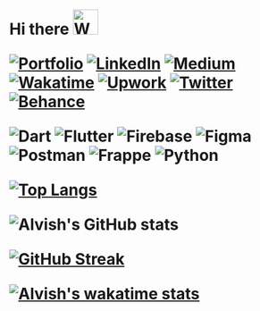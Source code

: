 <h1 align="left"> Hi there <img src="https://raw.githubusercontent.com/nixin72/nixin72/master/wave.gif" 
         alt="Waving hand animated gif"
         height="45"
         width="45" />

[![Portfolio](https://img.shields.io/badge/Portfolio-black.svg?style=plastic)](https://alvish.in) [![LinkedIn](https://img.shields.io/badge/LinkedIn-%230077B5.svg?logo=linkedin&logoColor=white&style=plastic)](https://linkedin.com/in/alvish0407) [![Medium](https://img.shields.io/badge/medium-black.svg?logo=medium&logoColor=white&style=plastic)](https://medium.com/@Alvish0407) [![Wakatime](https://img.shields.io/badge/wakatime-%230077B5.svg?logo=wakatime&logoColor=white&style=plastic)](https://wakatime.com/@Alvish0407) [![Upwork](https://img.shields.io/badge/upwork-%8fce00.svg?logo=upwork&logoColor=white&style=plastic)](https://www.upwork.com/freelancers/~01dc140845c38ac9b4) [![Twitter](https://img.shields.io/badge/Twitter-%231DA1F2.svg?logo=Twitter&logoColor=white&style=plastic)](https://twitter.com/@alvish0407) [![Behance](https://img.shields.io/badge/Behance-%2300f.svg?logo=behance&logoColor=white&style=plastic)](https://www.behance.net/alvishramani1) 

![Dart](https://img.shields.io/badge/dart-%230175C2.svg?style=for-the-badge&logo=dart&logoColor=white) ![Flutter](https://img.shields.io/badge/Flutter-%2302569B.svg?style=for-the-badge&logo=Flutter&logoColor=white) ![Firebase](https://img.shields.io/badge/firebase-%23039BE5.svg?style=for-the-badge&logo=firebase) ![Figma](https://img.shields.io/badge/figma-%23F24E1E.svg?style=for-the-badge&logo=figma&logoColor=white) ![Postman](https://img.shields.io/badge/Postman-FF6C37?style=for-the-badge&logo=postman&logoColor=white) ![Frappe](https://img.shields.io/badge/FlutterFlow-%2300f?style=for-the-badge&logo=flutterflow&logoColor=white) ![Python](https://img.shields.io/badge/python-3670A0?style=for-the-badge&logo=python&logoColor=ffdd54) 

[![Top Langs](https://github-readme-stats.vercel.app/api/top-langs/?username=alvish0407&layout=compact&theme=default)](https://wakatime.com/@Alvish0407)

![Alvish's GitHub stats](https://github-readme-stats.vercel.app/api?username=alvish0407&show_icons=true&theme=default)

[![GitHub Streak](http://github-readme-streak-stats.herokuapp.com?user=Alvish0407&theme=default&border_radius=4.6&mode=weekly)](https://git.io/streak-stats)  

[//]: # (<a href="https://roadmap.sh"><img src="https://api.roadmap.sh/v1-badge/tall/64b7a3a16a01543ae2dcc520?variant=dark" alt="roadmap.sh"/></a>)

[![Alvish's wakatime stats](https://github-readme-stats.vercel.app/api/wakatime?username=alvish0407&layout=compact&theme=default&langs_count=10)](https://wakatime.com/@Alvish0407)
<!--
**Alvish0407/alvish0407** is a ✨ _special_ ✨ repository because its `README.md` (this file) appears on your GitHub profile.

Here are some ideas to get you started:

- 🔭 I’m currently working on ...
- 🌱 I’m currently learning ...
- 👯 I’m looking to collaborate on ...
- 🤔 I’m looking for help with ...
- 💬 Ask me about ...
- 📫 How to reach me: ...
- 😄 Pronouns: ...
- ⚡ Fun fact: ...
-->
